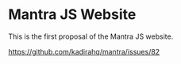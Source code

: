 # Mantra JS Website

This is the first proposal of the Mantra JS website.

https://github.com/kadirahq/mantra/issues/82
